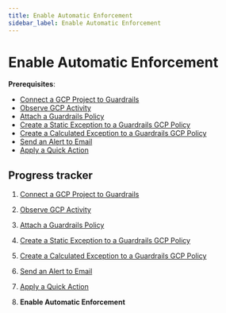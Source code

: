 ```yaml
---
title: Enable Automatic Enforcement
sidebar_label: Enable Automatic Enforcement
---
```


  


# Enable Automatic Enforcement

**Prerequisites**:  
  
- [Connect a GCP Project to Guardrails](/guardrails/docs/runbooks/getting-started-gcp/connect-a-project/)
- [Observe GCP Activity](/guardrails/docs/runbooks/getting-started-gcp/observe-gcp-activity/)
- [Attach a Guardrails Policy](/guardrails/docs/runbooks/getting-started-gcp/attach-a-policy/)
- [Create a Static Exception to a Guardrails GCP Policy](/guardrails/docs/runbooks/getting-started-gcp/create-static-exception/)
- [Create a Calculated Exception to a Guardrails GCP Policy](/guardrails/docs/runbooks/getting-started-gcp/create-calculated-exception/)
- [Send an Alert to Email](/guardrails/docs/runbooks/getting-started-gcp/send-alert-to-email/)
- [Apply a Quick Action](/guardrails/docs/runbooks/getting-started-gcp/apply-quick-action/)



## Progress tracker

1. [Connect a GCP Project to Guardrails](/guardrails/docs/runbooks/getting-started-gcp/connect-a-project/)

2. [Observe GCP Activity](/guardrails/docs/runbooks/getting-started-gcp/observe-gcp-activity/)

3. [Attach a Guardrails Policy](/guardrails/docs/runbooks/getting-started-gcp/attach-a-policy/)

4. [Create a Static Exception to a Guardrails GCP Policy](/guardrails/docs/runbooks/getting-started-gcp/create-static-exception/)

5. [Create a Calculated Exception to a Guardrails GCP Policy](/guardrails/docs/runbooks/getting-started-gcp/create-calculated-exception/)

6. [Send an Alert to Email](/guardrails/docs/runbooks/getting-started-gcp/send-alert-to-email/)

7. [Apply a Quick Action](/guardrails/docs/runbooks/getting-started-gcp/apply-quick-action/)

8. **Enable Automatic Enforcement**
